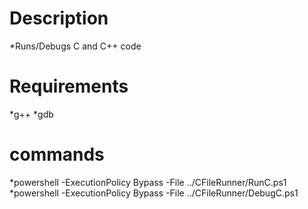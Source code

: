 # Description

\*Runs/Debugs C and C++ code

# Requirements

*g++
*gdb

# commands

*powershell -ExecutionPolicy Bypass -File ../CFileRunner/RunC.ps1
*powershell -ExecutionPolicy Bypass -File ../CFileRunner/DebugC.ps1
